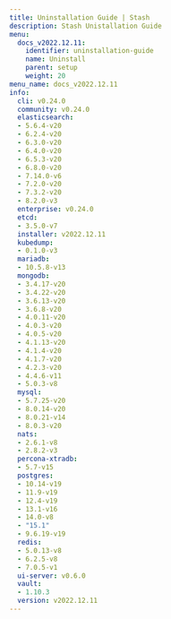```yaml
---
title: Uninstallation Guide | Stash
description: Stash Unistallation Guide
menu:
  docs_v2022.12.11:
    identifier: uninstallation-guide
    name: Uninstall
    parent: setup
    weight: 20
menu_name: docs_v2022.12.11
info:
  cli: v0.24.0
  community: v0.24.0
  elasticsearch:
  - 5.6.4-v20
  - 6.2.4-v20
  - 6.3.0-v20
  - 6.4.0-v20
  - 6.5.3-v20
  - 6.8.0-v20
  - 7.14.0-v6
  - 7.2.0-v20
  - 7.3.2-v20
  - 8.2.0-v3
  enterprise: v0.24.0
  etcd:
  - 3.5.0-v7
  installer: v2022.12.11
  kubedump:
  - 0.1.0-v3
  mariadb:
  - 10.5.8-v13
  mongodb:
  - 3.4.17-v20
  - 3.4.22-v20
  - 3.6.13-v20
  - 3.6.8-v20
  - 4.0.11-v20
  - 4.0.3-v20
  - 4.0.5-v20
  - 4.1.13-v20
  - 4.1.4-v20
  - 4.1.7-v20
  - 4.2.3-v20
  - 4.4.6-v11
  - 5.0.3-v8
  mysql:
  - 5.7.25-v20
  - 8.0.14-v20
  - 8.0.21-v14
  - 8.0.3-v20
  nats:
  - 2.6.1-v8
  - 2.8.2-v3
  percona-xtradb:
  - 5.7-v15
  postgres:
  - 10.14-v19
  - 11.9-v19
  - 12.4-v19
  - 13.1-v16
  - 14.0-v8
  - "15.1"
  - 9.6.19-v19
  redis:
  - 5.0.13-v8
  - 6.2.5-v8
  - 7.0.5-v1
  ui-server: v0.6.0
  vault:
  - 1.10.3
  version: v2022.12.11
---
```


